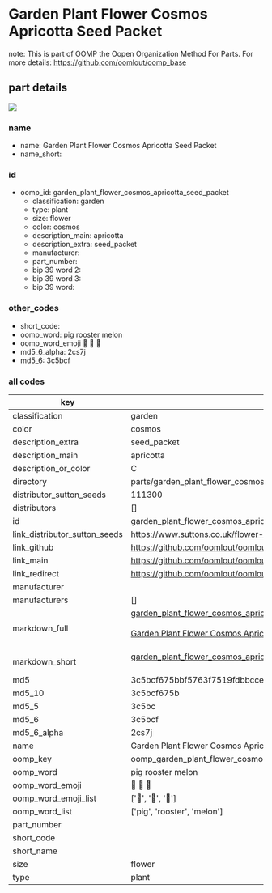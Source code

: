 # Garden Plant Flower Cosmos Apricotta Seed Packet  

note: This is part of OOMP the Oopen Organization Method For Parts. For more details: https://github.com/oomlout/oomp_base

##  part details
[![](image_600.jpg)](image.jpg)  







### name
* name: Garden Plant Flower Cosmos Apricotta Seed Packet
* name_short: 
### id
* oomp_id: garden_plant_flower_cosmos_apricotta_seed_packet
  * classification: garden
  * type: plant
  * size: flower
  * color: cosmos
  * description_main: apricotta
  * description_extra: seed_packet
  * manufacturer: 
  * part_number: 
  * bip 39 word 2: 
  * bip 39 word 3: 
  * bip 39 word: 

### other_codes
* short_code: 
* oomp_word: pig rooster melon
* oomp_word_emoji :pig: :rooster: :melon:
* md5_6_alpha: 2cs7j
* md5_6: 3c5bcf









### all codes 
| key | value |  
| --- | --- |  
| classification | garden |  
| color | cosmos |  
| description_extra | seed_packet |  
| description_main | apricotta |  
| description_or_color | C  |  
| directory | parts/garden_plant_flower_cosmos_apricotta_seed_packet |  
| distributor_sutton_seeds | 111300 |  
| distributors | [] |  
| id | garden_plant_flower_cosmos_apricotta_seed_packet |  
| link_distributor_sutton_seeds | https://www.suttons.co.uk/flower-seeds/cosmos-apricotta-seeds_mh11840 |  
| link_github | https://github.com/oomlout/oomlout_oomp_version_1_messy/tree/main/parts/garden_plant_flower_cosmos_apricotta_seed_packet |  
| link_main | https://github.com/oomlout/oomlout_oomp_version_1_messy/tree/main/parts/garden_plant_flower_cosmos_apricotta_seed_packet |  
| link_redirect | https://github.com/oomlout/oomlout_oomp_version_1_messy/tree/main/parts/garden_plant_flower_cosmos_apricotta_seed_packet |  
| manufacturer |  |  
| manufacturers | [] |  
| markdown_full | [garden_plant_flower_cosmos_apricotta_seed_packet](none)<br>[](none)<br>[Garden Plant Flower Cosmos Apricotta Seed Packet](none)<br><br> |  
| markdown_short | [garden_plant_flower_cosmos_apricotta_seed_packet](none)<br><br> |  
| md5 | 3c5bcf675bbf5763f7519fdbbcce51dc |  
| md5_10 | 3c5bcf675b |  
| md5_5 | 3c5bc |  
| md5_6 | 3c5bcf |  
| md5_6_alpha | 2cs7j |  
| name | Garden Plant Flower Cosmos Apricotta Seed Packet |  
| oomp_key | oomp_garden_plant_flower_cosmos_apricotta_seed_packet |  
| oomp_word | pig rooster melon |  
| oomp_word_emoji | :pig: :rooster: :melon: |  
| oomp_word_emoji_list | [':pig:', ':rooster:', ':melon:'] |  
| oomp_word_list | ['pig', 'rooster', 'melon'] |  
| part_number |  |  
| short_code |  |  
| short_name |  |  
| size | flower |  
| type | plant |  
